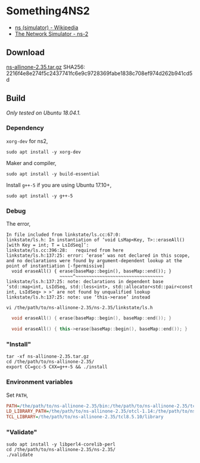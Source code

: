 # Something4NS2

- [ns \(simulator\) - Wikipedia](https://en.wikipedia.org/wiki/Ns_(simulator))
- [The Network Simulator - ns-2](https://www.isi.edu/nsnam/ns/)

## Download

[ns-allinone-2.35.tar.gz](http://sourceforge.net/projects/nsnam/files/allinone/ns-allinone-2.35/ns-allinone-2.35.tar.gz/download) SHA256: 2216f4e8e274f5c2437741fc6e9c9728369fabe1838c708ef974d262b941cd5d

## Build

*Only tested on Ubuntu 18.04.1.*

### Dependency

```xorg-dev``` for ns2,

```shell
sudo apt install -y xorg-dev
```

Maker and compiler,

```shell
sudo apt install -y build-essential
```

Install `g++-5` if you are using Ubuntu 17.10+,

```shell
sudo apt install -y g++-5
```

### Debug

The error,

```
In file included from linkstate/ls.cc:67:0:
linkstate/ls.h: In instantiation of ‘void LsMap<Key, T>::eraseAll() [with Key = int; T = LsIdSeq]’:
linkstate/ls.cc:396:28:   required from here
linkstate/ls.h:137:25: error: ‘erase’ was not declared in this scope, and no declarations were found by argument-dependent lookup at the point of instantiation [-fpermissive]
  void eraseAll() { erase(baseMap::begin(), baseMap::end()); }
                    ~~~~~^~~~~~~~~~~~~~~~~~~~~~~~~~~~~~~~~~
linkstate/ls.h:137:25: note: declarations in dependent base ‘std::map<int, LsIdSeq, std::less<int>, std::allocator<std::pair<const int, LsIdSeq> > >’ are not found by unqualified lookup
linkstate/ls.h:137:25: note: use ‘this->erase’ instead
```

```shell
vi /the/path/to/ns-allinone-2.35/ns-2.35/linkstate/ls.h
```

```CPP
  void eraseAll() { erase(baseMap::begin(), baseMap::end()); }
```

```CPP
  void eraseAll() { this->erase(baseMap::begin(), baseMap::end()); }
```

### "Install"

```shell
tar -xf ns-allinone-2.35.tar.gz
cd /the/path/to/ns-allinone-2.35/
export CC=gcc-5 CXX=g++-5 && ./install
```

### Environment variables

Set ```PATH```,

```ini
PATH=/the/path/to/ns-allinone-2.35/bin:/the/path/to/ns-allinone-2.35/tcl8.5.10/unix:/the/path/to/ns-allinone-2.35/tk8.5.10/unix:$PATH
LD_LIBRARY_PATH=/the/path/to/ns-allinone-2.35/otcl-1.14:/the/path/to/ns-allinone-2.35/lib
TCL_LIBRARY=/the/path/to/ns-allinone-2.35/tcl8.5.10/library
```

### "Validate"

```shell
sudo apt install -y libperl4-corelib-perl
cd /the/path/to/ns-allinone-2.35/ns-2.35/
./validate
```
